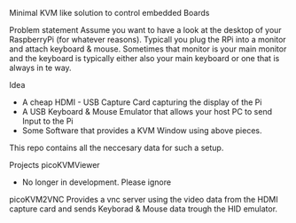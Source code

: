 Minimal KVM like solution to control embedded Boards

Problem statement
Assume you want to have a look at the desktop of your RaspberryPi (for whatever reasons).
Typicall you plug the RPi into a monitor and attach keyboard & mouse. 
Sometimes that monitor is your main monitor and the keyboard is typically either also your main keyboard
or one that is always in te way.

Idea
 * A cheap HDMI - USB Capture Card capturing the display of the Pi
 * A USB Keyboard & Mouse Emulator that allows your host PC to send Input to the Pi
 * Some Software that provides a KVM Window using above pieces.

This repo contains all the neccesary data for such a setup.

Projects
picoKVMViewer
- No longer in development. Please ignore

picoKVM2VNC
Provides a vnc server using the video data from the HDMI capture card and sends Keyborad & Mouse data trough the HID emulator.
